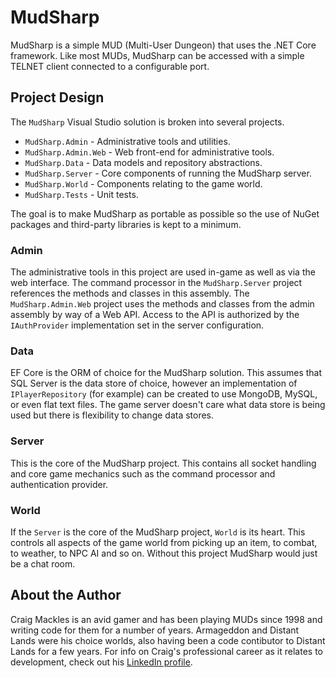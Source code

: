 # MudSharp
MudSharp is a simple MUD (Multi-User Dungeon) that uses the .NET Core framework. Like most MUDs, MudSharp can be accessed with a simple TELNET client connected to a configurable port.

## Project Design
The `MudSharp` Visual Studio solution is broken into several projects.
* `MudSharp.Admin` - Administrative tools and utilities.
* `MudSharp.Admin.Web` - Web front-end for administrative tools.
* `MudSharp.Data` - Data models and repository abstractions.
* `MudSharp.Server` - Core components of running the MudSharp server.
* `MudSharp.World` - Components relating to the game world.
* `MudSharp.Tests` - Unit tests.

The goal is to make MudSharp as portable as possible so the use of NuGet packages and third-party libraries is kept to a minimum.

### Admin
The administrative tools in this project are used in-game as well as via the web interface. The command processor in the `MudSharp.Server` project references the methods and classes in this assembly. The `MudSharp.Admin.Web` project uses the methods and classes from the admin assembly by way of a Web API. Access to the API is authorized by the `IAuthProvider` implementation set in the server configuration.

### Data
EF Core is the ORM of choice for the MudSharp solution. This assumes that SQL Server is the data store of choice, however an implementation of `IPlayerRepository` (for example) can be created to use MongoDB, MySQL, or even flat text files. The game server doesn't care what data store is being used but there is flexibility to change data stores.

### Server
This is the core of the MudSharp project. This contains all socket handling and core game mechanics such as the command processor and authentication provider.

### World
If the `Server` is the core of the MudSharp project, `World` is its heart. This controls all aspects of the game world from picking up an item, to combat, to weather, to NPC AI and so on. Without this project MudSharp would just be a chat room.


## About the Author
Craig Mackles is an avid gamer and has been playing MUDs since 1998 and writing code for them for a number of years. Armageddon and Distant Lands were his choice worlds, also having been a code contibutor to Distant Lands for a few years. For info on Craig's professional career as it relates to development, check out his [LinkedIn profile](https://www.linkedin.com/in/cmackles).